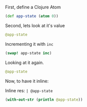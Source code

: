 First, define a Clojure Atom

```clojure
(def app-state (atom 0))
```

Second, lets look at it's value

```clojure
@app-state
```

Incrementing it with `inc`

```clojure
(swap! app-state inc)
```

Looking at it again.

```clojure
@app-state
```

Now, to have it inline:

Inline res: `| @app-state`

```clojure
(with-out-str (println @app-state))
```